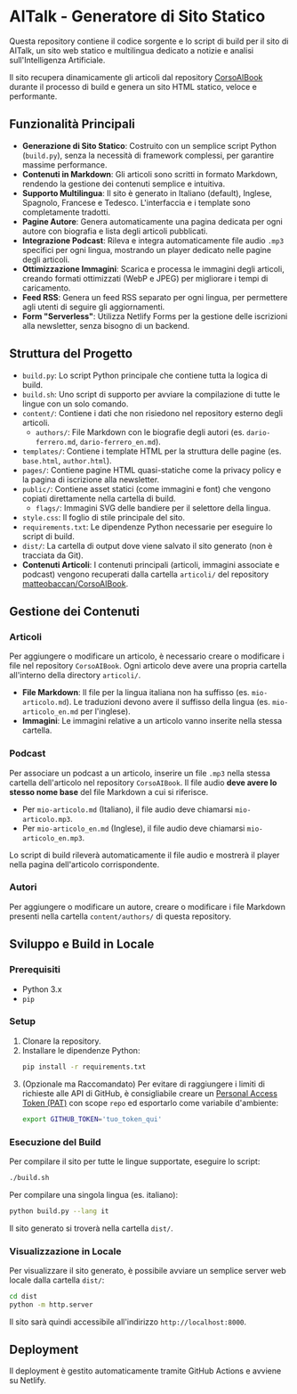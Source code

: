 # AITalk - Generatore di Sito Statico

Questa repository contiene il codice sorgente e lo script di build per il sito di AITalk, un sito web statico e multilingua dedicato a notizie e analisi sull'Intelligenza Artificiale.

Il sito recupera dinamicamente gli articoli dal repository [CorsoAIBook](https://github.com/matteobaccan/CorsoAIBook) durante il processo di build e genera un sito HTML statico, veloce e performante.

## Funzionalità Principali

- **Generazione di Sito Statico**: Costruito con un semplice script Python (`build.py`), senza la necessità di framework complessi, per garantire massime performance.
- **Contenuti in Markdown**: Gli articoli sono scritti in formato Markdown, rendendo la gestione dei contenuti semplice e intuitiva.
- **Supporto Multilingua**: Il sito è generato in Italiano (default), Inglese, Spagnolo, Francese e Tedesco. L'interfaccia e i template sono completamente tradotti.
- **Pagine Autore**: Genera automaticamente una pagina dedicata per ogni autore con biografia e lista degli articoli pubblicati.
- **Integrazione Podcast**: Rileva e integra automaticamente file audio `.mp3` specifici per ogni lingua, mostrando un player dedicato nelle pagine degli articoli.
- **Ottimizzazione Immagini**: Scarica e processa le immagini degli articoli, creando formati ottimizzati (WebP e JPEG) per migliorare i tempi di caricamento.
- **Feed RSS**: Genera un feed RSS separato per ogni lingua, per permettere agli utenti di seguire gli aggiornamenti.
- **Form "Serverless"**: Utilizza Netlify Forms per la gestione delle iscrizioni alla newsletter, senza bisogno di un backend.

## Struttura del Progetto

- `build.py`: Lo script Python principale che contiene tutta la logica di build.
- `build.sh`: Uno script di supporto per avviare la compilazione di tutte le lingue con un solo comando.
- `content/`: Contiene i dati che non risiedono nel repository esterno degli articoli.
  - `authors/`: File Markdown con le biografie degli autori (es. `dario-ferrero.md`, `dario-ferrero_en.md`).
- `templates/`: Contiene i template HTML per la struttura delle pagine (es. `base.html`, `author.html`).
- `pages/`: Contiene pagine HTML quasi-statiche come la privacy policy e la pagina di iscrizione alla newsletter.
- `public/`: Contiene asset statici (come immagini e font) che vengono copiati direttamente nella cartella di build.
  - `flags/`: Immagini SVG delle bandiere per il selettore della lingua.
- `style.css`: Il foglio di stile principale del sito.
- `requirements.txt`: Le dipendenze Python necessarie per eseguire lo script di build.
- `dist/`: La cartella di output dove viene salvato il sito generato (non è tracciata da Git).
- **Contenuti Articoli**: I contenuti principali (articoli, immagini associate e podcast) vengono recuperati dalla cartella `articoli/` del repository [matteobaccan/CorsoAIBook](https://github.com/matteobaccan/CorsoAIBook).

## Gestione dei Contenuti

### Articoli

Per aggiungere o modificare un articolo, è necessario creare o modificare i file nel repository `CorsoAIBook`. Ogni articolo deve avere una propria cartella all'interno della directory `articoli/`.
- **File Markdown**: Il file per la lingua italiana non ha suffisso (es. `mio-articolo.md`). Le traduzioni devono avere il suffisso della lingua (es. `mio-articolo_en.md` per l'inglese).
- **Immagini**: Le immagini relative a un articolo vanno inserite nella stessa cartella.

### Podcast

Per associare un podcast a un articolo, inserire un file `.mp3` nella stessa cartella dell'articolo nel repository `CorsoAIBook`. Il file audio **deve avere lo stesso nome base** del file Markdown a cui si riferisce.
- Per `mio-articolo.md` (Italiano), il file audio deve chiamarsi `mio-articolo.mp3`.
- Per `mio-articolo_en.md` (Inglese), il file audio deve chiamarsi `mio-articolo_en.mp3`.

Lo script di build rileverà automaticamente il file audio e mostrerà il player nella pagina dell'articolo corrispondente.

### Autori

Per aggiungere o modificare un autore, creare o modificare i file Markdown presenti nella cartella `content/authors/` di questa repository.

## Sviluppo e Build in Locale

### Prerequisiti

- Python 3.x
- `pip`

### Setup

1.  Clonare la repository.
2.  Installare le dipendenze Python:
    ```bash
    pip install -r requirements.txt
    ```
3.  (Opzionale ma Raccomandato) Per evitare di raggiungere i limiti di richieste alle API di GitHub, è consigliabile creare un [Personal Access Token (PAT)](https://docs.github.com/en/authentication/keeping-your-account-and-data-secure/creating-a-personal-access-token) con scope `repo` ed esportarlo come variabile d'ambiente:
    ```bash
    export GITHUB_TOKEN='tuo_token_qui'
    ```

### Esecuzione del Build

Per compilare il sito per tutte le lingue supportate, eseguire lo script:
```bash
./build.sh
```
Per compilare una singola lingua (es. italiano):
```bash
python build.py --lang it
```
Il sito generato si troverà nella cartella `dist/`.

### Visualizzazione in Locale

Per visualizzare il sito generato, è possibile avviare un semplice server web locale dalla cartella `dist/`:
```bash
cd dist
python -m http.server
```
Il sito sarà quindi accessibile all'indirizzo `http://localhost:8000`.

## Deployment

Il deployment è gestito automaticamente tramite GitHub Actions e avviene su Netlify.
